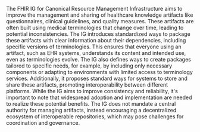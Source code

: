 The FHIR IG for Canonical Resource Management Infrastructure aims to improve the management and sharing of healthcare knowledge artifacts like questionnaires, clinical guidelines, and quality measures. These artifacts are often built using medical terminologies that change over time, leading to potential inconsistencies. The IG introduces standardized ways to package these artifacts with clear information about their dependencies, including specific versions of terminologies. This ensures that everyone using an artifact, such as EHR systems, understands its content and intended use, even as terminologies evolve. The IG also defines ways to create packages tailored to specific needs, for example, by including only necessary components or adapting to environments with limited access to terminology services. Additionally, it proposes standard ways for systems to store and share these artifacts, promoting interoperability between different platforms. While the IG aims to improve consistency and reliability, it's important to note that widespread adoption and implementation are needed to realize these potential benefits. The IG does not mandate a central authority for managing artifacts, instead encouraging a decentralized ecosystem of interoperable repositories, which may pose challenges for coordination and governance. 
